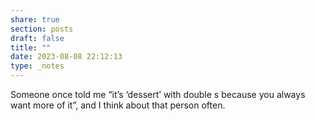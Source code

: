 ```yaml
---
share: true
section: posts
draft: false
title: ""
date: 2023-08-08 22:12:13
type: _notes
---
```



Someone once told me “it’s ‘dessert’ with double s because you always want more of it”, and I think about that person often.
